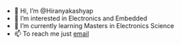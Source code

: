 - 👋 Hi, I’m @Hiranyakashyap
- 👀 I’m interested in Electronics and Embedded
- 🌱 I’m currently learning Masters in Electronics Science
- 📫 To reach me just [email](mailto:tanoopraj657@gmail.com?)

<!---
Hiranyakashyap/Hiranyakashyap is a ✨ special ✨ repository because its `README.md` (this file) appears on your GitHub profile.
You can click the Preview link to take a look at your changes.
--->
